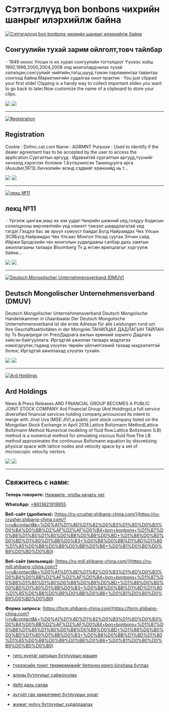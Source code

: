 # Сэтгэгдлүүд bon bonbons чихрийн шанрыг илэрхийлж байна

<a href="https://swt.shibang-china.com/?l=ru&img&k=%D0%A1%D1%8D%D1%82%D0%B3%D1%8D%D0%B3%D0%B4%D0%BB%D2%AF%D2%AF%D0%B4+bon+bonbons+%D1%87%D0%B8%D1%85%D1%80%D0%B8%D0%B9%D0%BD+%D1%88%D0%B0%D0%BD%D1%80%D1%8B%D0%B3+%D0%B8%D0%BB%D1%8D%D1%80%D1%85%D0%B8%D0%B9%D0%BB%D0%B6+%D0%B1%D0%B0%D0%B9%D0%BD%D0%B0" target="_blank">![Сэтгэгдлүүд bon bonbons чихрийн шанрыг илэрхийлж байна](http://static.shibang-china.com/all-800x300/282.jpg)</a>

## Сонгуулийн тухай зарим ойлголт,товч тайлбар
&nbsp;&#0183;&#32;1949 оноос Улсын ix их хурал сонгуулийн тогтолцоог Үүнээс хойш 1992,1996,2000,2004,2008 онд монголардчилах тухай хэлэлцэн,сонгуулийг нийтийн,тэгш,шууд түмэн парламентаа тавантаа сонгоод байна.Маркетингийн судалгаа онол практик&nbsp;&#0183;&#32;You just clipped your first slide! Clipping is a handy way to collect important slides you want to go back to later.Now customize the name of a clipboard to store your clips.


<a href="https://whatsapp.shibangsoft.com/WhatsApp.php" target="_blank" title="WhatsApp">![](http://static.shibang-china.com/icon/whatsapp.png)</a> <a href="https://swt.shibang-china.com/?l=ru&icon&k=%D0%A1%D1%8D%D1%82%D0%B3%D1%8D%D0%B3%D0%B4%D0%BB%D2%AF%D2%AF%D0%B4+bon+bonbons+%D1%87%D0%B8%D1%85%D1%80%D0%B8%D0%B9%D0%BD+%D1%88%D0%B0%D0%BD%D1%80%D1%8B%D0%B3+%D0%B8%D0%BB%D1%8D%D1%80%D1%85%D0%B8%D0%B9%D0%BB%D0%B6+%D0%B1%D0%B0%D0%B9%D0%BD%D0%B0" target="_blank">![](http://static.shibang-china.com/icon/chat-ru.png)</a>

---

<a href="https://swt.shibang-china.com/?l=ru&img&k=%D0%A1%D1%8D%D1%82%D0%B3%D1%8D%D0%B3%D0%B4%D0%BB%D2%AF%D2%AF%D0%B4+bon+bonbons+%D1%87%D0%B8%D1%85%D1%80%D0%B8%D0%B9%D0%BD+%D1%88%D0%B0%D0%BD%D1%80%D1%8B%D0%B3+%D0%B8%D0%BB%D1%8D%D1%80%D1%85%D0%B8%D0%B9%D0%BB%D0%B6+%D0%B1%D0%B0%D0%B9%D0%BD%D0%B0" target="_blank">![Registration](http://static.shibang-china.com/all-800x300/834.jpg)</a>

## Registration
Cookie : Dsfmc.cat.com Name : AGRMNT Purpose : Used to identify if the dealer agreement has to be accepted by the user to access the application.Сургалтын аргууд&nbsp;&#0183;&#32;Идэвхитэй сургалтын аргууд,түүнийг хичээлд хэрэглэх боломж 1.Бүтэцчилсэн Танилцуулга арга (Ausubel,1973).Хичээлийн эхэнд сэдвийг ерөнхийд нь т…


<a href="https://whatsapp.shibangsoft.com/WhatsApp.php" target="_blank" title="WhatsApp">![](http://static.shibang-china.com/icon/whatsapp.png)</a> <a href="https://swt.shibang-china.com/?l=ru&icon&k=%D0%A1%D1%8D%D1%82%D0%B3%D1%8D%D0%B3%D0%B4%D0%BB%D2%AF%D2%AF%D0%B4+bon+bonbons+%D1%87%D0%B8%D1%85%D1%80%D0%B8%D0%B9%D0%BD+%D1%88%D0%B0%D0%BD%D1%80%D1%8B%D0%B3+%D0%B8%D0%BB%D1%8D%D1%80%D1%85%D0%B8%D0%B9%D0%BB%D0%B6+%D0%B1%D0%B0%D0%B9%D0%BD%D0%B0" target="_blank">![](http://static.shibang-china.com/icon/chat-ru.png)</a>

---

<a href="https://swt.shibang-china.com/?l=ru&img&k=%D0%A1%D1%8D%D1%82%D0%B3%D1%8D%D0%B3%D0%B4%D0%BB%D2%AF%D2%AF%D0%B4+bon+bonbons+%D1%87%D0%B8%D1%85%D1%80%D0%B8%D0%B9%D0%BD+%D1%88%D0%B0%D0%BD%D1%80%D1%8B%D0%B3+%D0%B8%D0%BB%D1%8D%D1%80%D1%85%D0%B8%D0%B9%D0%BB%D0%B6+%D0%B1%D0%B0%D0%B9%D0%BD%D0%B0" target="_blank">![лекц №11](http://static.shibang-china.com/all-800x300/500.jpg)</a>

## лекц №11
&nbsp;&#0183;&#32;Үргэлж цангаж,маш их юм уудаг.Чихрийн шижний үед,голдуу бодисын солилцооны өөрчлөлтийн үед нэмэлт тэжээл шаардлагатай үед тэгдэг.Гэхдээ бас эв эрүүл хүмүүст байдаг.Бүгд Найрамдах Чех Улсын ЭСЯБүгд Найрамдах Чех Улсаас Монгол Улсад суугаа Элчин сайд Ийржи Бродскийн чех монголын худалдааны салбар дахь хамтын ажиллагааны талаарх Bloomberg Tv д өгсөн ярилцлагыг хүргүүлж байна…


<a href="https://whatsapp.shibangsoft.com/WhatsApp.php" target="_blank" title="WhatsApp">![](http://static.shibang-china.com/icon/whatsapp.png)</a> <a href="https://swt.shibang-china.com/?l=ru&icon&k=%D0%A1%D1%8D%D1%82%D0%B3%D1%8D%D0%B3%D0%B4%D0%BB%D2%AF%D2%AF%D0%B4+bon+bonbons+%D1%87%D0%B8%D1%85%D1%80%D0%B8%D0%B9%D0%BD+%D1%88%D0%B0%D0%BD%D1%80%D1%8B%D0%B3+%D0%B8%D0%BB%D1%8D%D1%80%D1%85%D0%B8%D0%B9%D0%BB%D0%B6+%D0%B1%D0%B0%D0%B9%D0%BD%D0%B0" target="_blank">![](http://static.shibang-china.com/icon/chat-ru.png)</a>

---

<a href="https://swt.shibang-china.com/?l=ru&img&k=%D0%A1%D1%8D%D1%82%D0%B3%D1%8D%D0%B3%D0%B4%D0%BB%D2%AF%D2%AF%D0%B4+bon+bonbons+%D1%87%D0%B8%D1%85%D1%80%D0%B8%D0%B9%D0%BD+%D1%88%D0%B0%D0%BD%D1%80%D1%8B%D0%B3+%D0%B8%D0%BB%D1%8D%D1%80%D1%85%D0%B8%D0%B9%D0%BB%D0%B6+%D0%B1%D0%B0%D0%B9%D0%BD%D0%B0" target="_blank">![Deutsch Mongolischer Unternehmensverband (DMUV)](http://static.shibang-china.com/all-800x300/637.jpg)</a>

## Deutsch Mongolischer Unternehmensverband (DMUV)
Deutsch Mongolischer Unternehmensverband Deutsch Mongolische Handelskammer in Ulaanbaatar.Der Deutsch Mongolische Unternehmensverband ist die erste Adresse f&#252;r alle Leistungen rund um Ihre Gesch&#228;ftsaktivit&#228;ten in der Mongolei.ТАНИЛЦАХ ДАДЛАГЫН ТАЙЛАН by Ts Buyanjargal on PreziДадлага ажлын ерөнхий зорилго Дадлага хийсэн байгууллага: Иргэдтэй ажиллах талаарх мэдлэгээ нэмэгдүүлэх,тэдэнд үзүүлэх төрийн үйлчилгээний талаар мэдээлэлтэй болох; Иргэдтэй ажиллахад үзүүлэх тухайн.


<a href="https://whatsapp.shibangsoft.com/WhatsApp.php" target="_blank" title="WhatsApp">![](http://static.shibang-china.com/icon/whatsapp.png)</a> <a href="https://swt.shibang-china.com/?l=ru&icon&k=%D0%A1%D1%8D%D1%82%D0%B3%D1%8D%D0%B3%D0%B4%D0%BB%D2%AF%D2%AF%D0%B4+bon+bonbons+%D1%87%D0%B8%D1%85%D1%80%D0%B8%D0%B9%D0%BD+%D1%88%D0%B0%D0%BD%D1%80%D1%8B%D0%B3+%D0%B8%D0%BB%D1%8D%D1%80%D1%85%D0%B8%D0%B9%D0%BB%D0%B6+%D0%B1%D0%B0%D0%B9%D0%BD%D0%B0" target="_blank">![](http://static.shibang-china.com/icon/chat-ru.png)</a>

---

<a href="https://swt.shibang-china.com/?l=ru&img&k=%D0%A1%D1%8D%D1%82%D0%B3%D1%8D%D0%B3%D0%B4%D0%BB%D2%AF%D2%AF%D0%B4+bon+bonbons+%D1%87%D0%B8%D1%85%D1%80%D0%B8%D0%B9%D0%BD+%D1%88%D0%B0%D0%BD%D1%80%D1%8B%D0%B3+%D0%B8%D0%BB%D1%8D%D1%80%D1%85%D0%B8%D0%B9%D0%BB%D0%B6+%D0%B1%D0%B0%D0%B9%D0%BD%D0%B0" target="_blank">![Ard Holdings](http://static.shibang-china.com/all-800x300/289.jpg)</a>

## Ard Holdings
News &amp; Press Releases.ARD FINANCIAL GROUP BECOMES A PUBLIC JOINT STOCK COMPANY Ard Financial Group (Ard Holdings),a full service diversified financial services holding company,announced its intent to merge with Jinst Uvs (MSE:JIV),a public joint stock company listed on the Mongolian Stock Exchange in April 2018.Lattice Boltzmann MethodLattice Boltzmann Method Numerical modeling of fluid flow.Lattice Boltzmann (LB) method is a numerical method for simulating viscous fluid flow.The LB method approximates the continuous Boltzmann equation by discretizing physical space with lattice nodes and velocity space by a set of microscopic velocity vectors.


<a href="https://whatsapp.shibangsoft.com/WhatsApp.php" target="_blank" title="WhatsApp">![](http://static.shibang-china.com/icon/whatsapp.png)</a> <a href="https://swt.shibang-china.com/?l=ru&icon&k=%D0%A1%D1%8D%D1%82%D0%B3%D1%8D%D0%B3%D0%B4%D0%BB%D2%AF%D2%AF%D0%B4+bon+bonbons+%D1%87%D0%B8%D1%85%D1%80%D0%B8%D0%B9%D0%BD+%D1%88%D0%B0%D0%BD%D1%80%D1%8B%D0%B3+%D0%B8%D0%BB%D1%8D%D1%80%D1%85%D0%B8%D0%B9%D0%BB%D0%B6+%D0%B1%D0%B0%D0%B9%D0%BD%D0%B0" target="_blank">![](http://static.shibang-china.com/icon/chat-ru.png)</a>

---
## Свяжитесь с нами:

**Теперь говорите:** [Нажмите, чтобы начать чат](https://swt.shibang-china.com?l=ru&contact&k=%D0%A1%D1%8D%D1%82%D0%B3%D1%8D%D0%B3%D0%B4%D0%BB%D2%AF%D2%AF%D0%B4+bon+bonbons+%D1%87%D0%B8%D1%85%D1%80%D0%B8%D0%B9%D0%BD+%D1%88%D0%B0%D0%BD%D1%80%D1%8B%D0%B3+%D0%B8%D0%BB%D1%8D%D1%80%D1%85%D0%B8%D0%B9%D0%BB%D0%B6+%D0%B1%D0%B0%D0%B9%D0%BD%D0%B0)

**WhatsApp:**  [+8613621919955](https://whatsapp.shibangsoft.com/WhatsApp.php)

**Веб-сайт (дробилка):** [https://ru-crusher.shibang-china.com/](https://ru-crusher.shibang-china.com/?l=ru&contact&k=%D0%A1%D1%8D%D1%82%D0%B3%D1%8D%D0%B3%D0%B4%D0%BB%D2%AF%D2%AF%D0%B4+bon+bonbons+%D1%87%D0%B8%D1%85%D1%80%D0%B8%D0%B9%D0%BD+%D1%88%D0%B0%D0%BD%D1%80%D1%8B%D0%B3+%D0%B8%D0%BB%D1%8D%D1%80%D1%85%D0%B8%D0%B9%D0%BB%D0%B6+%D0%B1%D0%B0%D0%B9%D0%BD%D0%B0)

**Веб-сайт (мельница):** [https://ru-mill.shibang-china.com/](https://ru-mill.shibang-china.com/?l=ru&contact&k=%D0%A1%D1%8D%D1%82%D0%B3%D1%8D%D0%B3%D0%B4%D0%BB%D2%AF%D2%AF%D0%B4+bon+bonbons+%D1%87%D0%B8%D1%85%D1%80%D0%B8%D0%B9%D0%BD+%D1%88%D0%B0%D0%BD%D1%80%D1%8B%D0%B3+%D0%B8%D0%BB%D1%8D%D1%80%D1%85%D0%B8%D0%B9%D0%BB%D0%B6+%D0%B1%D0%B0%D0%B9%D0%BD%D0%B0)

**Форма запроса:** [https://form.shibang-china.com](https://form.shibang-china.com?l=ru&contact&k=%D0%A1%D1%8D%D1%82%D0%B3%D1%8D%D0%B3%D0%B4%D0%BB%D2%AF%D2%AF%D0%B4+bon+bonbons+%D1%87%D0%B8%D1%85%D1%80%D0%B8%D0%B9%D0%BD+%D1%88%D0%B0%D0%BD%D1%80%D1%8B%D0%B3+%D0%B8%D0%BB%D1%8D%D1%80%D1%85%D0%B8%D0%B9%D0%BB%D0%B6+%D0%B1%D0%B0%D0%B9%D0%BD%D0%B0)

* [гипс нунтаг катодын бутлуурын машин](../129/%D0%B3%D0%B8%D0%BF%D1%81%20%D0%BD%D1%83%D0%BD%D1%82%D0%B0%D0%B3%20%D0%BA%D0%B0%D1%82%D0%BE%D0%B4%D1%8B%D0%BD%20%D0%B1%D1%83%D1%82%D0%BB%D1%83%D1%83%D1%80%D1%8B%D0%BD%20%D0%BC%D0%B0%D1%88%D0%B8%D0%BD.md)

* [түрээсийн тоног төхөөрөмжийг бетонон конго kinshasa бутлах](../129/%D1%82%D2%AF%D1%80%D1%8D%D1%8D%D1%81%D0%B8%D0%B9%D0%BD%20%D1%82%D0%BE%D0%BD%D0%BE%D0%B3%20%D1%82%D3%A9%D1%85%D3%A9%D3%A9%D1%80%D3%A9%D0%BC%D0%B6%D0%B8%D0%B9%D0%B3%20%D0%B1%D0%B5%D1%82%D0%BE%D0%BD%D0%BE%D0%BD%20%D0%BA%D0%BE%D0%BD%D0%B3%D0%BE%20kinshasa%20%D0%B1%D1%83%D1%82%D0%BB%D0%B0%D1%85.md)

* [алхны бутлуурыг сайжруулах](../126/%D0%B0%D0%BB%D1%85%D0%BD%D1%8B%20%D0%B1%D1%83%D1%82%D0%BB%D1%83%D1%83%D1%80%D1%8B%D0%B3%20%D1%81%D0%B0%D0%B9%D0%B6%D1%80%D1%83%D1%83%D0%BB%D0%B0%D1%85.md)

* [delhi дахь салаа](../126/delhi%20%D0%B4%D0%B0%D1%85%D1%8C%20%D1%81%D0%B0%D0%BB%D0%B0%D0%B0.md)

* [дугуйт гар хөдөлгөөнт бутлуурын зураг](../129/%D0%B4%D1%83%D0%B3%D1%83%D0%B9%D1%82%20%D0%B3%D0%B0%D1%80%20%D1%85%D3%A9%D0%B4%D3%A9%D0%BB%D0%B3%D3%A9%D3%A9%D0%BD%D1%82%20%D0%B1%D1%83%D1%82%D0%BB%D1%83%D1%83%D1%80%D1%8B%D0%BD%20%D0%B7%D1%83%D1%80%D0%B0%D0%B3.md)

* [жижиг чулуу бутлуурыг худалдаалах](../130/%D0%B6%D0%B8%D0%B6%D0%B8%D0%B3%20%D1%87%D1%83%D0%BB%D1%83%D1%83%20%D0%B1%D1%83%D1%82%D0%BB%D1%83%D1%83%D1%80%D1%8B%D0%B3%20%D1%85%D1%83%D0%B4%D0%B0%D0%BB%D0%B4%D0%B0%D0%B0%D0%BB%D0%B0%D1%85.md)